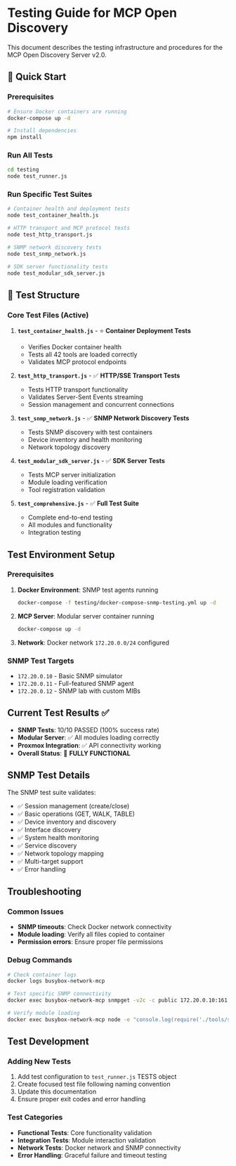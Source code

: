 # Testing Guide for MCP Open Discovery

This document describes the testing infrastructure and procedures for the MCP Open Discovery Server v2.0.

## 🚀 Quick Start

### Prerequisites

```bash
# Ensure Docker containers are running
docker-compose up -d

# Install dependencies
npm install
```

### Run All Tests

```bash
cd testing
node test_runner.js
```

### Run Specific Test Suites

```bash
# Container health and deployment tests
node test_container_health.js

# HTTP transport and MCP protocol tests
node test_http_transport.js

# SNMP network discovery tests
node test_snmp_network.js

# SDK server functionality tests
node test_modular_sdk_server.js
```

## 🧪 Test Structure

### Core Test Files (Active)

1. **`test_container_health.js`** - ⭐ **Container Deployment Tests**
   - Verifies Docker container health
   - Tests all 42 tools are loaded correctly
   - Validates MCP protocol endpoints

2. **`test_http_transport.js`** - ✅ **HTTP/SSE Transport Tests**
   - Tests HTTP transport functionality
   - Validates Server-Sent Events streaming
   - Session management and concurrent connections

3. **`test_snmp_network.js`** - ✅ **SNMP Network Discovery Tests**
   - Tests SNMP discovery with test containers
   - Device inventory and health monitoring
   - Network topology discovery

4. **`test_modular_sdk_server.js`** - ✅ **SDK Server Tests**

   - Tests MCP server initialization
   - Module loading verification
   - Tool registration validation

5. **`test_comprehensive.js`** - ✅ **Full Test Suite**
   - Complete end-to-end testing
   - All modules and functionality
   - Integration testing

## Test Environment Setup

### Prerequisites

1. **Docker Environment**: SNMP test agents running

   ```bash
   docker-compose -f testing/docker-compose-snmp-testing.yml up -d
   ```

2. **MCP Server**: Modular server container running

   ```bash
   docker-compose up -d
   ```

3. **Network**: Docker network `172.20.0.0/24` configured

### SNMP Test Targets

- `172.20.0.10` - Basic SNMP simulator
- `172.20.0.11` - Full-featured SNMP agent
- `172.20.0.12` - SNMP lab with custom MIBs

## Current Test Results ✅

- **SNMP Tests**: 10/10 PASSED (100% success rate)
- **Modular Server**: ✅ All modules loading correctly
- **Proxmox Integration**: ✅ API connectivity working
- **Overall Status**: 🎉 **FULLY FUNCTIONAL**

## SNMP Test Details

The SNMP test suite validates:

- ✅ Session management (create/close)
- ✅ Basic operations (GET, WALK, TABLE)
- ✅ Device inventory and discovery
- ✅ Interface discovery
- ✅ System health monitoring
- ✅ Service discovery
- ✅ Network topology mapping
- ✅ Multi-target support
- ✅ Error handling

## Troubleshooting

### Common Issues

- **SNMP timeouts**: Check Docker network connectivity
- **Module loading**: Verify all files copied to container
- **Permission errors**: Ensure proper file permissions

### Debug Commands

```bash
# Check container logs
docker logs busybox-network-mcp

# Test specific SNMP connectivity
docker exec busybox-network-mcp snmpget -v2c -c public 172.20.0.10:161 1.3.6.1.2.1.1.1.0

# Verify module loading
docker exec busybox-network-mcp node -e "console.log(require('./tools/snmp_module.js').getTools().length)"
```

## Test Development

### Adding New Tests

1. Add test configuration to `test_runner.js` TESTS object
2. Create focused test file following naming convention
3. Update this documentation
4. Ensure proper exit codes and error handling

### Test Categories

- **Functional Tests**: Core functionality validation
- **Integration Tests**: Module interaction validation
- **Network Tests**: Docker network and SNMP connectivity
- **Error Handling**: Graceful failure and timeout testing
